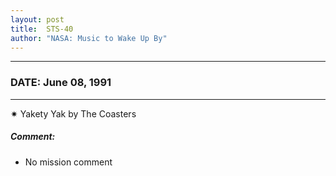 ```yaml
---
layout: post
title:  STS-40
author: "NASA: Music to Wake Up By"
---
```


----
### DATE: June 08, 1991
----
✷ Yakety Yak by The Coasters

##### Comment:
* No mission comment
